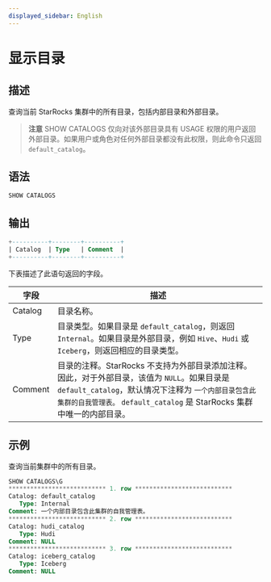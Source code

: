 ```yaml
---
displayed_sidebar: English
---
```


# 显示目录

## 描述

查询当前 StarRocks 集群中的所有目录，包括内部目录和外部目录。

> **注意**
> SHOW CATALOGS 仅向对该外部目录具有 USAGE 权限的用户返回外部目录。如果用户或角色对任何外部目录都没有此权限，则此命令只返回 `default_catalog`。

## 语法

```SQL
SHOW CATALOGS
```

## 输出

```SQL
+----------+--------+----------+
| Catalog  | Type   | Comment  |
+----------+--------+----------+
```

下表描述了此语句返回的字段。

|**字段**|**描述**|
|---|---|
|Catalog|目录名称。|
|Type|目录类型。如果目录是 `default_catalog`，则返回 `Internal`。如果目录是外部目录，例如 `Hive`、`Hudi` 或 `Iceberg`，则返回相应的目录类型。|
|Comment|目录的注释。StarRocks 不支持为外部目录添加注释。因此，对于外部目录，该值为 `NULL`。如果目录是 `default_catalog`，默认情况下注释为 `一个内部目录包含此集群的自我管理表。` `default_catalog` 是 StarRocks 集群中唯一的内部目录。|

## 示例

查询当前集群中的所有目录。

```SQL
SHOW CATALOGS\G
*************************** 1. row ***************************
Catalog: default_catalog
   Type: Internal
Comment: 一个内部目录包含此集群的自我管理表。
*************************** 2. row ***************************
Catalog: hudi_catalog
   Type: Hudi
Comment: NULL
*************************** 3. row ***************************
Catalog: iceberg_catalog
   Type: Iceberg
Comment: NULL
```